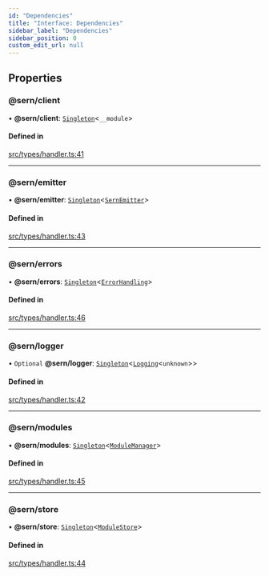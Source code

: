 ```yaml
---
id: "Dependencies"
title: "Interface: Dependencies"
sidebar_label: "Dependencies"
sidebar_position: 0
custom_edit_url: null
---
```


## Properties

### @sern/client

• **@sern/client**: [`Singleton`](../modules.md#singleton)<`__module`\>

#### Defined in

[src/types/handler.ts:41](https://github.com/sern-handler/handler/blob/3daacfc/src/types/handler.ts#L41)

___

### @sern/emitter

• **@sern/emitter**: [`Singleton`](../modules.md#singleton)<[`SernEmitter`](../classes/SernEmitter.md)\>

#### Defined in

[src/types/handler.ts:43](https://github.com/sern-handler/handler/blob/3daacfc/src/types/handler.ts#L43)

___

### @sern/errors

• **@sern/errors**: [`Singleton`](../modules.md#singleton)<[`ErrorHandling`](ErrorHandling.md)\>

#### Defined in

[src/types/handler.ts:46](https://github.com/sern-handler/handler/blob/3daacfc/src/types/handler.ts#L46)

___

### @sern/logger

• `Optional` **@sern/logger**: [`Singleton`](../modules.md#singleton)<[`Logging`](Logging.md)<`unknown`\>\>

#### Defined in

[src/types/handler.ts:42](https://github.com/sern-handler/handler/blob/3daacfc/src/types/handler.ts#L42)

___

### @sern/modules

• **@sern/modules**: [`Singleton`](../modules.md#singleton)<[`ModuleManager`](ModuleManager.md)\>

#### Defined in

[src/types/handler.ts:45](https://github.com/sern-handler/handler/blob/3daacfc/src/types/handler.ts#L45)

___

### @sern/store

• **@sern/store**: [`Singleton`](../modules.md#singleton)<[`ModuleStore`](../classes/ModuleStore.md)\>

#### Defined in

[src/types/handler.ts:44](https://github.com/sern-handler/handler/blob/3daacfc/src/types/handler.ts#L44)
